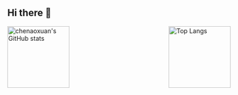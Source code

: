 ## Hi there 👋

<!--
**chenaoxuan/chenaoxuan** is a ✨ _special_ ✨ repository because its `README.md` (this file) appears on your GitHub profile.

Here are some ideas to get you started:

- 🔭 I’m currently working on ...
- 🌱 I’m currently learning ...
- 👯 I’m looking to collaborate on ...
- 🤔 I’m looking for help with ...
- 💬 Ask me about ...
- 📫 How to reach me: ...
- 😄 Pronouns: ...
- ⚡ Fun fact: ...

[![chenaoxuan's GitHub stats](https://github-readme-stats.vercel.app/api?username=chenaoxuan&show_icons=true&count_private=true)](https://github.com/anuraghazra/github-readme-stats)

[![Top Langs](https://github-readme-stats.vercel.app/api/top-langs/?username=chenaoxuan&layout=compact)](https://github.com/anuraghazra/github-readme-stats)
-->

<div>
  <a href="https://github.com/anuraghazra/github-readme-stats">
    <img align="left" height="140" src="https://github-readme-stats.vercel.app/api?username=chenaoxuan&show_icons=true&count_private=true" alt="chenaoxuan's GitHub stats">
  </a>

  <a href="https://github.com/anuraghazra/github-readme-stats">
    <img align="right" height="140" src="https://github-readme-stats.vercel.app/api/top-langs/?username=chenaoxuan&layout=compact" alt="Top Langs">
  </a>
</div>
